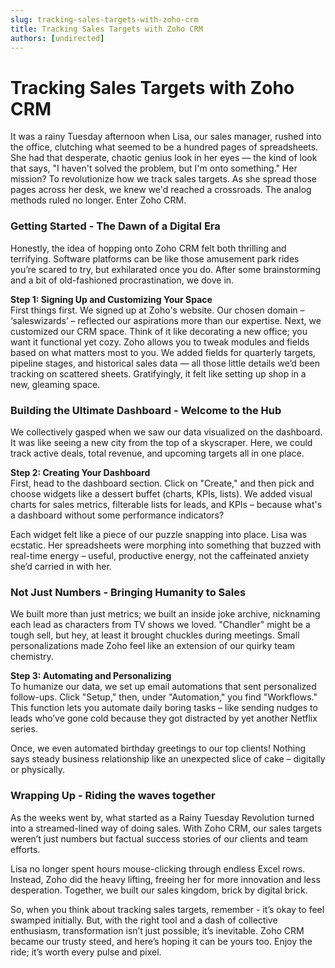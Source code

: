 ```yaml
---
slug: tracking-sales-targets-with-zoho-crm
title: Tracking Sales Targets with Zoho CRM
authors: [undirected]
---
```


# Tracking Sales Targets with Zoho CRM

It was a rainy Tuesday afternoon when Lisa, our sales manager, rushed into the office, clutching what seemed to be a hundred pages of spreadsheets. She had that desperate, chaotic genius look in her eyes — the kind of look that says, "I haven't solved the problem, but I'm onto something." Her mission? To revolutionize how we track sales targets. As she spread those pages across her desk, we knew we'd reached a crossroads. The analog methods ruled no longer. Enter Zoho CRM.

### Getting Started - The Dawn of a Digital Era

Honestly, the idea of hopping onto Zoho CRM felt both thrilling and terrifying. Software platforms can be like those amusement park rides you’re scared to try, but exhilarated once you do. After some brainstorming and a bit of old-fashioned procrastination, we dove in. 

**Step 1: Signing Up and Customizing Your Space**  
First things first. We signed up at Zoho's website. Our chosen domain – ‘saleswizards’ – reflected our aspirations more than our expertise. Next, we customized our CRM space. Think of it like decorating a new office; you want it functional yet cozy. Zoho allows you to tweak modules and fields based on what matters most to you. We added fields for quarterly targets, pipeline stages, and historical sales data — all those little details we’d been tracking on scattered sheets. Gratifyingly, it felt like setting up shop in a new, gleaming space.

### Building the Ultimate Dashboard - Welcome to the Hub

We collectively gasped when we saw our data visualized on the dashboard. It was like seeing a new city from the top of a skyscraper. Here, we could track active deals, total revenue, and upcoming targets all in one place.

**Step 2: Creating Your Dashboard**  
First, head to the dashboard section. Click on "Create," and then pick and choose widgets like a dessert buffet (charts, KPIs, lists). We added visual charts for sales metrics, filterable lists for leads, and KPIs – because what's a dashboard without some performance indicators?

Each widget felt like a piece of our puzzle snapping into place. Lisa was ecstatic. Her spreadsheets were morphing into something that buzzed with real-time energy – useful, productive energy, not the caffeinated anxiety she’d carried in with her.

### Not Just Numbers - Bringing Humanity to Sales

We built more than just metrics; we built an inside joke archive, nicknaming each lead as characters from TV shows we loved. "Chandler" might be a tough sell, but hey, at least it brought chuckles during meetings. Small personalizations made Zoho feel like an extension of our quirky team chemistry.

**Step 3: Automating and Personalizing**  
To humanize our data, we set up email automations that sent personalized follow-ups. Click "Setup," then, under "Automation," you find "Workflows." This function lets you automate daily boring tasks – like sending nudges to leads who’ve gone cold because they got distracted by yet another Netflix series.

Once, we even automated birthday greetings to our top clients! Nothing says steady business relationship like an unexpected slice of cake – digitally or physically.

### Wrapping Up - Riding the waves together

As the weeks went by, what started as a Rainy Tuesday Revolution turned into a streamed-lined way of doing sales. With Zoho CRM, our sales targets weren’t just numbers but factual success stories of our clients and team efforts. 

Lisa no longer spent hours mouse-clicking through endless Excel rows. Instead, Zoho did the heavy lifting, freeing her for more innovation and less desperation. Together, we built our sales kingdom, brick by digital brick.

So, when you think about tracking sales targets, remember - it’s okay to feel swamped initially. But, with the right tool and a dash of collective enthusiasm, transformation isn’t just possible; it’s inevitable. Zoho CRM became our trusty steed, and here’s hoping it can be yours too. Enjoy the ride; it’s worth every pulse and pixel.